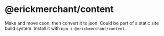 # @erickmerchant/content

Make and move cson, then convert it to json. Could be part of a static site build system. Install it with `npm i @erickmerchant/content`.
